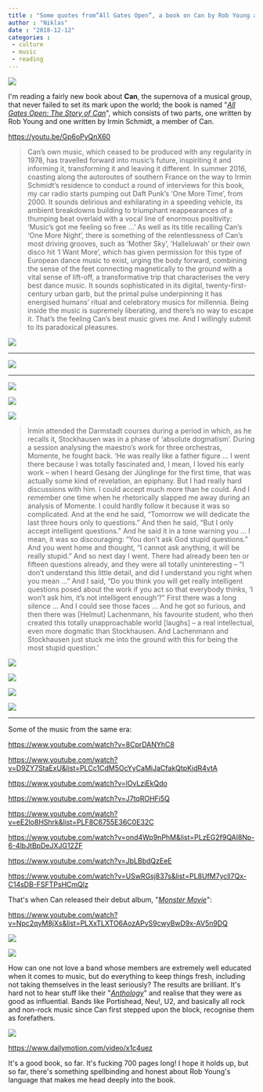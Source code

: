 ```yaml
---
title : "Some quotes from”All Gates Open”, a book on Can by Rob Young and Irmin Schmidt"
author : "Niklas"
date : "2018-12-12"
categories : 
 - culture
 - music
 - reading
---
```


![](https://niklasblog.com/wp-content/81lWZAxa11L._SL1200_.jpg)

I'm reading a fairly new book about **Can**, the supernova of a musical group, that never failed to set its mark upon the world; the book is named "_[All Gates Open: The Story of Can](https://www.faber.co.uk/9780571311491-all-gates-open.html)_", which consists of two parts, one written by Rob Young and one written by Irmin Schmidt, a member of Can.

https://youtu.be/Gp6oPyQnX60

> Can’s own music, which ceased to be produced with any regularity in 1978, has travelled forward into music’s future, inspiriting it and informing it, transforming it and leaving it different. In summer 2016, coasting along the autoroutes of southern France on the way to Irmin Schmidt’s residence to conduct a round of interviews for this book, my car radio starts pumping out Daft Punk’s ‘One More Time’, from 2000. It sounds delirious and exhilarating in a speeding vehicle, its ambient breakdowns building to triumphant reappearances of a thumping beat overlaid with a vocal line of enormous positivity: ‘Music’s got me feeling so free …’ As well as its title recalling Can’s ‘One More Night’, there is something of the relentlessness of Can’s most driving grooves, such as ‘Mother Sky’, ‘Halleluwah’ or their own disco hit ‘I Want More’, which has given permission for this type of European dance music to exist, urging the body forward, combining the sense of the feet connecting magnetically to the ground with a vital sense of lift-off, a transformative trip that characterises the very best dance music. It sounds sophisticated in its digital, twenty-first-century urban garb, but the primal pulse underpinning it has energised humans’ ritual and celebratory musics for millennia. Being inside the music is supremely liberating, and there’s no way to escape it. That’s the feeling Can’s best music gives me. And I willingly submit to its paradoxical pleasures.

![](https://niklasblog.com/wp-content/15901055.png)

* * *

![](https://niklasblog.com/wp-content/15901056.png)

* * *

![](https://niklasblog.com/wp-content/15901058.png)

![](https://niklasblog.com/wp-content/15901057.png)

![](https://niklasblog.com/wp-content/16323739.png)

> Irmin attended the Darmstadt courses during a period in which, as he recalls it, Stockhausen was in a phase of ‘absolute dogmatism’. During a session analysing the maestro’s work for three orchestras, Momente, he fought back. ‘He was really like a father figure … I went there because I was totally fascinated and, I mean, I loved his early work – when I heard Gesang der Jünglinge for the first time, that was actually some kind of revelation, an epiphany. But I had really hard discussions with him. I could accept much more than he could. And I remember one time when he rhetorically slapped me away during an analysis of Momente. I could hardly follow it because it was so complicated. And at the end he said, “Tomorrow we will dedicate the last three hours only to questions.” And then he said, “But I only accept intelligent questions.” And he said it in a tone warning you … I mean, it was so discouraging: “You don’t ask God stupid questions.” And you went home and thought, “I cannot ask anything, it will be really stupid.” And so next day I went. There had already been ten or fifteen questions already, and they were all totally uninteresting – “I don’t understand this little detail, and did I understand you right when you mean …” And I said, “Do you think you will get really intelligent questions posed about the work if you act so that everybody thinks, ‘I won’t ask him, it’s not intelligent enough’?” First there was a long silence … And I could see those faces … And he got so furious, and then there was \[Helmut\] Lachenmann, his favourite student, who then created this totally unapproachable world \[laughs\] – a real intellectual, even more dogmatic than Stockhausen. And Lachenmann and Stockhausen just stuck me into the ground with this for being the most stupid question.’

![](https://niklasblog.com/wp-content/16323757.png)

![](https://niklasblog.com/wp-content/16323759.png)

![](https://niklasblog.com/wp-content/16323762.png)

![](https://niklasblog.com/wp-content/16323766.png)

* * *

Some of the music from the same era:

https://www.youtube.com/watch?v=8CprDANYhC8

https://www.youtube.com/watch?v=D9ZY7StaExU&list=PLCc1CdM5OcYyCaMiJaCfakQtpKidR4vtA

https://www.youtube.com/watch?v=lOvLziEkQdo

https://www.youtube.com/watch?v=J7tqROHFi5Q

https://www.youtube.com/watch?v=eE2lo8HShrk&list=PLF8C6755E36C0E32C

https://www.youtube.com/watch?v=ond4Wp9nPhM&list=PLzEG2f9QAl8Np-6-4lbJtBpDeJXJG12ZF

https://www.youtube.com/watch?v=JbLBbdQzEeE

https://www.youtube.com/watch?v=USwRGsj837s&list=PL8UfM7ycll7Qx-C14sDB-FSFTPsHCmQlz

That's when Can released their debut album, "_[Monster Movie](https://en.wikipedia.org/wiki/Monster_Movie_(album))_":

https://www.youtube.com/watch?v=Npc2qyM8jXs&list=PLXxTLXTO6AozAPvS9cwyBwD9x-AV5n9DQ

![](https://niklasblog.com/wp-content/16323770.png)

![](https://niklasblog.com/wp-content/16339344.png)

How can one not love a band whose members are extremely well educated when it comes to music, but do everything to keep things fresh, including not taking themselves in the least seriously? The results are brilliant. It's hard not to hear stuff like their "_[Anthology](https://en.wikipedia.org/wiki/Anthology_(Can_album))_" and realise that they were as good as influential. Bands like Portishead, Neu!, U2, and basically all rock and non-rock music since Can first stepped upon the block, recognise them as forefathers.

![](https://niklasblog.com/wp-content/16339352.png)

https://www.dailymotion.com/video/x1c4uez

It's a good book, so far. It's fucking 700 pages long! I hope it holds up, but so far, there's something spellbinding and honest about Rob Young's language that makes me head deeply into the book.
